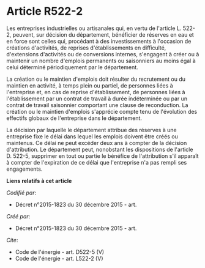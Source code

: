 # Article R522-2

Les entreprises industrielles ou artisanales qui, en vertu de l'article L. 522-2, peuvent, sur décision du département,
bénéficier de réserves en eau et en force sont celles qui, procédant à des investissements à l'occasion de créations
d'activités, de reprises d'établissements en difficulté, d'extensions d'activités ou de conversions internes, s'engagent à
créer ou à maintenir un nombre d'emplois permanents ou saisonniers au moins égal à celui déterminé périodiquement par le
département. 

La création ou le maintien d'emplois doit résulter du recrutement ou du maintien en activité, à temps plein ou partiel, de
personnes liées à l'entreprise et, en cas de reprise d'établissement, de personnes liées à l'établissement par un contrat de
travail à durée indéterminée ou par un contrat de travail saisonnier comportant une clause de reconduction. La création ou le
maintien d'emplois s'apprécie compte tenu de l'évolution des effectifs globaux de l'entreprise dans le département. 

La décision par laquelle le département attribue des réserves à une entreprise fixe le délai dans lequel les emplois doivent
être créés ou maintenus. Ce délai ne peut excéder deux ans à compter de la décision d'attribution. Le département peut,
nonobstant les dispositions de l'article D. 522-5, supprimer en tout ou partie le bénéfice de l'attribution s'il apparaît à
compter de l'expiration de ce délai que l'entreprise n'a pas rempli ses engagements.

**Liens relatifs à cet article**

_Codifié par_:

  - Décret n°2015-1823 du 30 décembre 2015 - art.

_Créé par_:

  - Décret n°2015-1823 du 30 décembre 2015 - art.

_Cite_:

  - Code de l'énergie - art. D522-5 (V)
  - Code de l'énergie - art. L522-2 (V)
